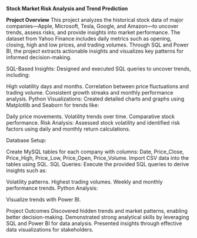 **Stock Market Risk Analysis and Trend Prediction**

**Project Overview**
This project analyzes the historical stock data of major companies—Apple, Microsoft, Tesla, Google, and Amazon—to uncover trends, assess risks, and provide insights into market performance. The dataset from Yahoo Finance includes daily metrics such as opening, closing, high and low prices, and trading volumes. Through SQL and Power BI, the project extracts actionable insights and visualizes key patterns for informed decision-making.


SQL-Based Insights:
Designed and executed SQL queries to uncover trends, including:

High volatility days and months.
Correlation between price fluctuations and trading volume.
Consistent growth streaks and monthly performance analysis.
Python Visualizations:
Created detailed charts and graphs using Matplotlib and Seaborn for trends like:

Daily price movements.
Volatility trends over time.
Comparative stock performance.
Risk Analysis:
Assessed stock volatility and identified risk factors using daily and monthly return calculations.


Database Setup:

Create MySQL tables for each company with columns: Date, Price_Close, Price_High, Price_Low, Price_Open, Price_Volume.
Import CSV data into the tables using SQL.
SQL Queries:
Execute the provided SQL queries to derive insights such as:

Volatility patterns.
Highest trading volumes.
Weekly and monthly performance trends.
Python Analysis:


Visualize trends with Power BI.


Project Outcomes
Discovered hidden trends and market patterns, enabling better decision-making.
Demonstrated strong analytical skills by leveraging SQL and Power BI for data analysis.
Presented insights through effective data visualizations for stakeholders.

